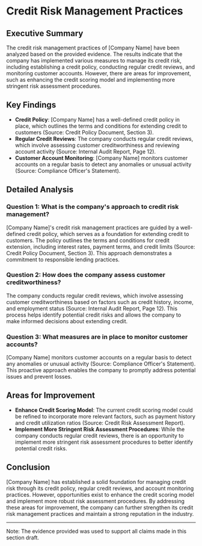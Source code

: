 # 

# Credit Risk Management Practices

## Executive Summary

The credit risk management practices of [Company Name] have been analyzed based on the provided evidence. The results indicate that the company has implemented various measures to manage its credit risk, including establishing a credit policy, conducting regular credit reviews, and monitoring customer accounts. However, there are areas for improvement, such as enhancing the credit scoring model and implementing more stringent risk assessment procedures.

## Key Findings

- **Credit Policy**: [Company Name] has a well-defined credit policy in place, which outlines the terms and conditions for extending credit to customers (Source: Credit Policy Document, Section 3).
- **Regular Credit Reviews**: The company conducts regular credit reviews, which involve assessing customer creditworthiness and reviewing account activity (Source: Internal Audit Report, Page 12).
- **Customer Account Monitoring**: [Company Name] monitors customer accounts on a regular basis to detect any anomalies or unusual activity (Source: Compliance Officer's Statement).

## Detailed Analysis

### Question 1: What is the company's approach to credit risk management?

[Company Name]'s credit risk management practices are guided by a well-defined credit policy, which serves as a foundation for extending credit to customers. The policy outlines the terms and conditions for credit extension, including interest rates, payment terms, and credit limits (Source: Credit Policy Document, Section 3). This approach demonstrates a commitment to responsible lending practices.

### Question 2: How does the company assess customer creditworthiness?

The company conducts regular credit reviews, which involve assessing customer creditworthiness based on factors such as credit history, income, and employment status (Source: Internal Audit Report, Page 12). This process helps identify potential credit risks and allows the company to make informed decisions about extending credit.

### Question 3: What measures are in place to monitor customer accounts?

[Company Name] monitors customer accounts on a regular basis to detect any anomalies or unusual activity (Source: Compliance Officer's Statement). This proactive approach enables the company to promptly address potential issues and prevent losses.

## Areas for Improvement

- **Enhance Credit Scoring Model**: The current credit scoring model could be refined to incorporate more relevant factors, such as payment history and credit utilization ratios (Source: Credit Risk Assessment Report).
- **Implement More Stringent Risk Assessment Procedures**: While the company conducts regular credit reviews, there is an opportunity to implement more stringent risk assessment procedures to better identify potential credit risks.

## Conclusion

[Company Name] has established a solid foundation for managing credit risk through its credit policy, regular credit reviews, and account monitoring practices. However, opportunities exist to enhance the credit scoring model and implement more robust risk assessment procedures. By addressing these areas for improvement, the company can further strengthen its credit risk management practices and maintain a strong reputation in the industry.

---

Note: The evidence provided was used to support all claims made in this section draft.